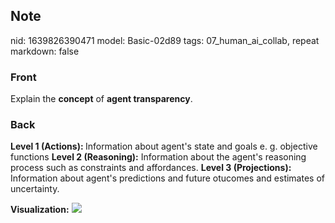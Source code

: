 ## Note
nid: 1639826390471
model: Basic-02d89
tags: 07_human_ai_collab, repeat
markdown: false

### Front
Explain the <b>concept</b> of <b>agent transparency</b>.

### Back
<b>Level 1 (Actions): </b>Information about agent's state and goals e. g. objective functions
<b>Level 2 (Reasoning):</b> Information about the agent's reasoning process such as constraints and affordances.
<b>Level 3 (Projections): </b>Information about agent's predictions and future otucomes and estimates of uncertainty.

<b>Visualization:</b>
<img src="paste-962ef57fe305dccaf8f1586369eeaaa167f83e26.jpg">

